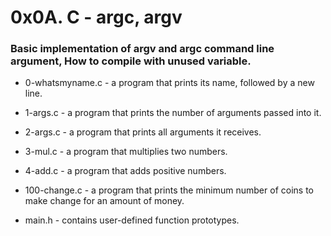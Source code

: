 #                   0x0A. C - argc, argv

### Basic implementation of argv and argc command line argument, How to compile with unused variable.

* 0-whatsmyname.c - a program that prints its name, followed by a new line.

* 1-args.c - a program that prints the number of arguments passed into it.

* 2-args.c -  a program that prints all arguments it receives.

* 3-mul.c - a program that multiplies two numbers.

* 4-add.c -  a program that adds positive numbers.

* 100-change.c - a program that prints the minimum number of coins to make change for an amount of money.

* main.h - contains user-defined function prototypes.
